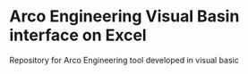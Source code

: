 # Arco Engineering Visual Basin interface on Excel 
 Repository for Arco Engineering tool developed in visual basic
